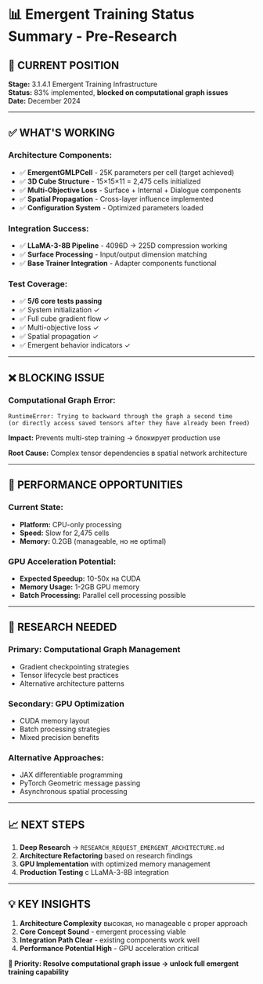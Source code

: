 # 📊 Emergent Training Status Summary - Pre-Research

## 🎯 CURRENT POSITION

**Stage:** 3.1.4.1 Emergent Training Infrastructure  
**Status:** 83% implemented, **blocked on computational graph issues**  
**Date:** December 2024

---

## ✅ WHAT'S WORKING

### **Architecture Components:**

- ✅ **EmergentGMLPCell** - 25K parameters per cell (target achieved)
- ✅ **3D Cube Structure** - 15×15×11 = 2,475 cells initialized
- ✅ **Multi-Objective Loss** - Surface + Internal + Dialogue components
- ✅ **Spatial Propagation** - Cross-layer influence implemented
- ✅ **Configuration System** - Optimized parameters loaded

### **Integration Success:**

- ✅ **LLaMA-3-8B Pipeline** - 4096D → 225D compression working
- ✅ **Surface Processing** - Input/output dimension matching
- ✅ **Base Trainer Integration** - Adapter components functional

### **Test Coverage:**

- ✅ **5/6 core tests passing**
- ✅ System initialization ✓
- ✅ Full cube gradient flow ✓
- ✅ Multi-objective loss ✓
- ✅ Spatial propagation ✓
- ✅ Emergent behavior indicators ✓

---

## ❌ BLOCKING ISSUE

### **Computational Graph Error:**

```
RuntimeError: Trying to backward through the graph a second time
(or directly access saved tensors after they have already been freed)
```

**Impact:** Prevents multi-step training → блокирует production use

**Root Cause:** Complex tensor dependencies в spatial network architecture

---

## 🚀 PERFORMANCE OPPORTUNITIES

### **Current State:**

- **Platform:** CPU-only processing
- **Speed:** Slow for 2,475 cells
- **Memory:** 0.2GB (manageable, но не optimal)

### **GPU Acceleration Potential:**

- **Expected Speedup:** 10-50x на CUDA
- **Memory Usage:** 1-2GB GPU memory
- **Batch Processing:** Parallel cell processing possible

---

## 🔬 RESEARCH NEEDED

### **Primary:** Computational Graph Management

- Gradient checkpointing strategies
- Tensor lifecycle best practices
- Alternative architecture patterns

### **Secondary:** GPU Optimization

- CUDA memory layout
- Batch processing strategies
- Mixed precision benefits

### **Alternative Approaches:**

- JAX differentiable programming
- PyTorch Geometric message passing
- Asynchronous spatial processing

---

## 📈 NEXT STEPS

1. **Deep Research** → `RESEARCH_REQUEST_EMERGENT_ARCHITECTURE.md`
2. **Architecture Refactoring** based on research findings
3. **GPU Implementation** with optimized memory management
4. **Production Testing** с LLaMA-3-8B integration

---

## 💡 KEY INSIGHTS

1. **Architecture Complexity** высокая, но manageable с proper approach
2. **Core Concept Sound** - emergent processing viable
3. **Integration Path Clear** - existing components work well
4. **Performance Potential High** - GPU acceleration critical

**🎯 Priority: Resolve computational graph issue → unlock full emergent training capability**
